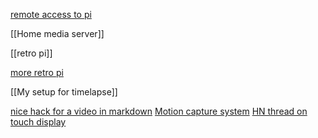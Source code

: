 [remote access to pi](dataplicity.com)

[[Home media server]]

[[retro pi]]

[more retro pi](https://news.ycombinator.com/item?id=12093600)

[[My setup for timelapse]]

[nice hack for a video in markdown](http://stackoverflow.com/questions/4279611/how-to-embed-a-video-into-github-readme-md)
[Motion capture system](http://www.pyimagesearch.com/2015/06/01/home-surveillance-and-motion-detection-with-the-raspberry-pi-python-and-opencv/)
[HN thread on touch display](https://news.ycombinator.com/item?id=10184510)
